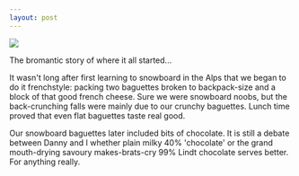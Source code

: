 ```yaml
---
layout: post
---
```

<img src="{{ site.baseurl }}/images/snowboardbaguettes.jpg">

The bromantic story of where it all started...

It wasn't long after first learning to snowboard in the Alps that we began to do it frenchstyle:
packing two baguettes broken to backpack-size and a block of that good french cheese.
Sure we were snowboard noobs, but the back-crunching falls were mainly due to our crunchy baguettes.
Lunch time proved that even flat baguettes taste real good.

Our snowboard baguettes later included bits of chocolate. It is still
a debate between Danny and I whether plain milky 40% 'chocolate' or the
grand mouth-drying savoury makes-brats-cry 99% Lindt chocolate serves better.
For anything really.
